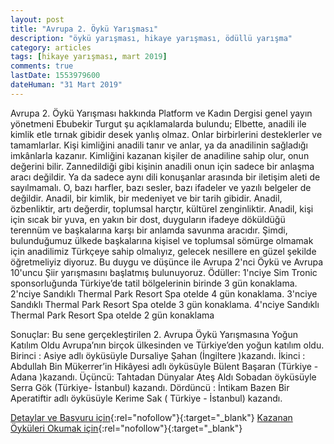 ```yaml
---
layout: post
title: "Avrupa 2. Öykü Yarışması"
description: "öykü yarışması, hikaye yarışması, ödüllü yarışma"
category: articles
tags: [hikaye yarışması, mart 2019]
comments: true
lastDate: 1553979600
dateHuman: "31 Mart 2019"
---
```


Avrupa 2. Öykü Yarışması hakkında Platform ve Kadın Dergisi genel yayın yönetmeni
Ebubekir Turgut şu açıklamalarda bulundu; Elbette, anadili ile kimlik etle tırnak gibidir desek yanlış olmaz. Onlar birbirlerini desteklerler ve tamamlarlar. Kişi kimliğini anadili tanır ve anlar, ya da anadilinin sağladığı imkânlarla kazanır. Kimliğini kazanan kişiler de anadiline sahip olur, onun değerini bilir. 
Zannedildiği gibi kişinin anadili onun için sadece bir anlaşma aracı değildir. Ya da sadece aynı dili konuşanlar arasında bir iletişim aleti de sayılmamalı. O, bazı harfler, bazı sesler, bazı ifadeler ve yazılı belgeler de değildir. 
Anadil, bir kimlik, bir medeniyet ve bir tarih gibidir. Anadil, özbenliktir, artı değerdir, toplumsal harçtır, kültürel zenginliktir. Anadil, kişi için sıcak bir yuva, en yakın bir dost, duyguların ifadeye döküldüğü terennüm ve başkalarına karşı bir anlamda savunma aracıdır. 
Şimdi, bulunduğumuz ülkede başkalarına kişisel ve toplumsal sömürge olmamak için anadilimiz Türkçeye sahip olmalıyız, gelecek nesillere en güzel şekilde öğretmeliyiz diyoruz. Bu duygu ve düşünce ile Avrupa 2'nci Öykü ve Avrupa 10'uncu Şiir yarışmasını başlatmış bulunuyoruz. 
Ödüller: 
1'nciye Sim Tronic sponsorluğunda Türkiye’de tatil bölgelerinin birinde 3 gün konaklama.
2'nciye Sandıklı Thermal Park Resort Spa otelde 4 gün konaklama.
3'nciye Sandıklı Thermal Park Resort Spa otelde 3 gün konaklama.
4'nciye Sandıklı Thermal Park Resort Spa otelde 2 gün konaklama

Sonuçlar:
Bu sene gerçekleştirilen 2. Avrupa Öykü Yarışmasına Yoğun Katılım Oldu
Avrupa’nın birçok ülkesinden ve Türkiye’den yoğun katılım oldu.
Birinci :  Asiye adlı öyküsüyle  Dursaliye Şahan  (İngiltere )kazandı.
İkinci :  Abdullah Bin Mükerrer’in Hikâyesi adlı öyküsüyle Bülent Başaran  (Türkiye - Adana )kazandı.
Üçüncü:  Tahtadan Dünyalar Ateş Aldı Sobadan öyküsüyle Serra Gök (Türkiye- İstanbul) kazandı.
Dördüncü : İntikam Bazen Bir Aperatiftir adlı öyküsüyle Kerime Sak ( Türkiye - İstanbul) kazandı.

[Detaylar ve Başvuru için](http://www.kamuajans.com/guncel/avrupa-2-oyku-yarismasi-basladi-h534357.html?utm_source=edebiyatyarismalari.com&utm_medium=affiliate&utm_campaign=cpc){:rel="nofollow"}{:target="_blank"}
[Kazanan Öyküleri Okumak için](http://www.gundem.be/tr/kultur-sanat/avrupa-2-oyku-yarismasi-sonuclandi?utm_source=edebiyatyarismalari.com&utm_medium=affiliate&utm_campaign=cpc){:rel="nofollow"}{:target="_blank"}
